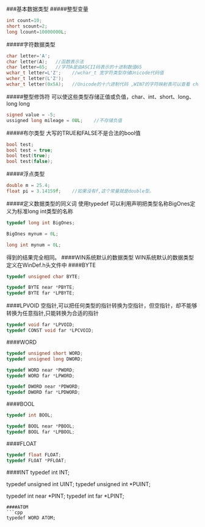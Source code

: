 ###基本数据类型
#####整型变量
```cpp
int count=10;
short scount=2;
long lcount=10000000L;
```
#####字符数据类型
```cpp
char letter='A';
char letter(A);   //函数表示法
char letter=65;   //字符A是由ASCII码表示的十进制数值65
wchar_t letter=L'Z';    //wchar_t 宽字符类型存储Unicode代码值
wcher_t letter(L'Z');
wchar_t letter(0x5A);   //Unicode的十六进制代码 ,WIN7的字符映射表可以查看 charmap
```
#####整型修饰符
可以使这些类型存储正值或负值，char、int、short、long、long long
```cpp
signed value = -5;
ussigned long mileage = 0UL;    //不存储负值
```
#####布尔类型
大写的TRUE和FALSE不是合法的bool值
```cpp
bool test;
bool test = true;
bool test(true);
bool test(false);
```
#####浮点类型
```cpp
double m = 25.4;
float pi = 3.14159f;    //如果没有f,这个常量就是double型。
```
#####定义数据类型的同义词
使用typedef 可以利用声明把类型名称BigOnes定义为标准long int类型的名称
```cpp
typedef long int BigOnes;
```
```cpp
BigOnes mynum = 0L;
```
```cpp
long int mynum = 0L;
```
得到的结果完全相同。
####WIN系统默认的数据类型
WIN系统默认的数据类型定义在WinDef.h头文件中
####BYTE
```cpp
typedef unsigned char BYTE;

typedef BYTE near *PBYTE;
typedef BYTE far *LPBYTE;
```
####LPVOID
空指针,可以把任何类型的指针转换为空指针，但空指针，却不能够转换为任意指针,只能转换为合适的指针         
```cpp
typedef void far *LPVOID;
typedef CONST void far *LPCVOID;
```
####WORD
```cpp
typedef unsigned short WORD;
typedef unsigned long DWORD;

typedef WORD near *PWORD;
typedef WORD far *LPWORD;

typedef DWORD near *PDWORD;
typedef DWORD far *LPDWORD;
```
####BOOL
```cpp
typedef int BOOL;

typedef BOOL near *PBOOL;
typedef BOOL far *LPBOOL;
```
####FLOAT
```cpp
typedef float FLOAT;
typedef FLOAT *PFLOAT;
```
####INT 
typedef int INT;

typedef unsigned int UINT;
typedef unsigned int *PUINT;

typedef int near *PINT;
typedef int far *LPINT;
```
####ATOM
```cpp
typedef WORD ATOM;
```
